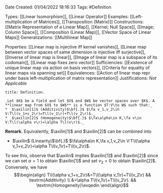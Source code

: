 <div class="topSpace"></div>

Date Created: 01/04/2022 18:16:33
Tags: #Definition

Types: [[Linear Isomorphism]], [[Linear Operator]]
Examples: [[Left-multiplication of Matrices]], [[Transposition (Matrix)]]
Constructions: [[Matrix Representation of a Linear Map]], [[Kernel; Null Space]], [[Image; Column Space]], [[Composition (Linear Map)]], [[Vector Space of Linear Maps]]
Generalizations: [[Multilinear Map]]

Properties: [[Linear map is injective iff kernel vanishes]], [[Linear map between vector spaces of same dimension is injective iff surjective]], [[Inverse of linear map is linear]], [[Image of linear map is a subspace of its codomain]], [[Linear map fixes zero vector]]
Sufficiencies: [[Existence of unique linear map via action on basis vectors]], [[Criteria for equality of linear maps via spanning set]]
Equivalences: [[Action of linear map repr under basis left-multiplication of matrix representation]]
Justifications: _Not Applicable_

``` ad-Definition
title: Definition.

_Let $K$ be a field and let $V$ and $W$ be vector spaces over $K$. A **linear map from $V$ to $W$** is a function $T:V\to W$ such that:_
* _$\axilin[1]$ (Additivity)$\bf{.}$ $\fa v_1,v_2\in V:T\l(v_1+v_2\r)=T\l(v_1\r)+T\l(v_2\r)$._
* _$\axilin[2]$ (Homogeneity)$\bf{.}$ $\fa\alpha\in K,\fa v\in V:T\l(\alpha v\r)=\alpha T\l(v\r)$._

```

**Remark.** Equivalently, $\axilin[1]$ and $\axilin[2]$ can be combined into
* $\axilin$ (Linearity)$\bf{.}$ $\fa\alpha\in K,\fa v_1,v_2\in V:T\l(\alpha v_1+v_2\r)=\alpha T\l(v_1\r)+T\l(v_2\r)$.

To see this, observe that $\axilin$ implies $\axilin[1]$ and $\axilin[2]$ since we can set $\alpha=1$ to obtain $\axilin[1]$ and set $v_2=0$ to obtain $\axilin[2]$. Conversely, we have
$$\begin{align}
    T\l(\alpha v_1+v_2\r)&=T\l(\alpha v_1\r)+T\l(v_2\r) && \textrm{Additivity} \\
    &=\alpha T\l(v_1\r)+T\l(v_2\r). && \textrm{Homogeneity}\exqedin
\end{align}$$
